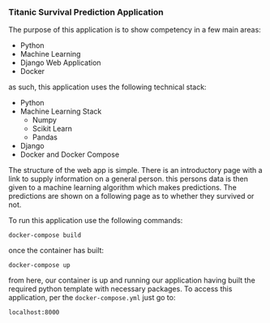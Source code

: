 ### Titanic Survival Prediction Application

The purpose of this application is to show competency in a few main areas:

- Python
- Machine Learning
- Django Web Application
- Docker

as such, this application uses the following technical stack:

- Python
- Machine Learning Stack
    - Numpy
    - Scikit Learn
    - Pandas
- Django
- Docker and Docker Compose

The structure of the web app is simple. There is an introductory page with a link to supply information on a general person. this persons data is then given to a machine learning algorithm which makes predictions. The predictions are shown on a following page as to whether they survived or not.

To run this application use the following commands:

`docker-compose build`

once the container has built:

`docker-compose up`

from here, our container is up and running our application having built the required python template with necessary packages. To access this application, per the `docker-compose.yml` just go to:

`localhost:8000`
